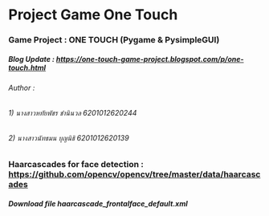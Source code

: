 # Project Game One Touch
### Game Project : ONE TOUCH (Pygame & PysimpleGUI)
##### Blog Update : https://one-touch-game-project.blogspot.com/p/one-touch.html
###### Author :
######   1) นางสาวหทัยพัชร ชำนินวล 6201012620244 
######   2) นางสาวนัทธมน บุญนิธิ  6201012620139
### Haarcascades for face detection : https://github.com/opencv/opencv/tree/master/data/haarcascades
##### Download file haarcascade_frontalface_default.xml
